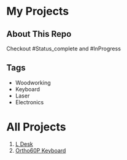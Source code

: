 # My Projects
## About This Repo
Checkout #Status_complete and #InProgress 

## Tags
- Woodworking
- Keyboard
- Laser
- Electronics

# All Projects
1) [L Desk](L_Desk/README.md)
2) [Ortho60P Keyboard](Keyboards/Ortho_60P/README.md)
